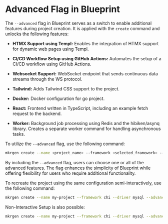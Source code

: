 # Advanced Flag in Blueprint

The `--advanced` flag in Blueprint serves as a switch to enable additional features during project creation. It is applied with the `create` command and unlocks the following features:

- **HTMX Support using Templ:**
Enables the integration of HTMX support for dynamic web pages using Templ.

- **CI/CD Workflow Setup using GitHub Actions:**
Automates the setup of a CI/CD workflow using GitHub Actions.

- **Websocket Support:**
WebSocket endpoint that sends continuous data streams through the WS protocol.

- **Tailwind:**
Adds Tailwind CSS support to the project.

- **Docker:**
Docker configuration for go project.

- **React:**
Frontend written in TypeScript, including an example fetch request to the backend.

- **Worker:**
Background job processing using Redis and the hibiken/asynq library. Creates a separate worker command for handling asynchronous tasks.


To utilize the `--advanced` flag, use the following command:

```bash
mkrgen create --name <project_name> --framework <selected_framework> --driver <selected_driver> --advanced
```

By including the `--advanced` flag, users can choose one or all of the advanced features. The flag enhances the simplicity of Blueprint while offering flexibility for users who require additional functionality.

To recreate the project using the same configuration semi-interactively, use the following command:
```bash
mkrgen create --name my-project --framework chi --driver mysql --advanced
```

Non-Interactive Setup is also possible:

```bash
mkrgen create --name my-project --framework chi --driver mysql --advanced --feature htmx --feature githubaction --feature websocket --feature tailwind --feature worker
```
